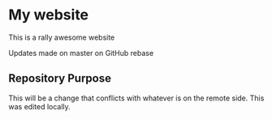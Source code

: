 # My website

This is a rally awesome website

Updates made on master on GitHub rebase

## Repository Purpose

This will be a change that conflicts
with whatever is on the remote side.
This was edited locally.
